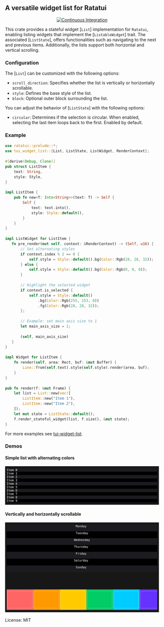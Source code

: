 ## A versatile widget list for Ratatui

<div align="center">

[![Continuous Integration](https://github.com/preiter93/tui-widget-list/actions/workflows/ci.yml/badge.svg)](https://github.com/preiter93/tui-widget-list/actions/workflows/ci.yml)

</div>

This crate provides a stateful widget [`List`] implementation for `Ratatui`, enabling listing
widgets that implement the [`ListableWidget`] trait. The associated [`ListState`], offers functionalities
such as navigating to the next and previous items.
Additionally, the lists support both horizontal and vertical scrolling.

### Configuration
The [`List`] can be customized with the following options:
- `scroll_direction`: Specifies whether the list is vertically or horizontally scrollable.
- `style`: Defines the base style of the list.
- `block`: Optional outer block surrounding the list.

You can adjust the behavior of [`ListState`] with the following options:
- `circular`: Determines if the selection is circular. When enabled, selecting the last item loops back to the first. Enabled by default.

### Example
```rust
use ratatui::prelude::*;
use tui_widget_list::{List, ListState, ListWidget, RenderContext};

#[derive(Debug, Clone)]
pub struct ListItem {
    text: String,
    style: Style,
}

impl ListItem {
    pub fn new<T: Into<String>>(text: T) -> Self {
        Self {
            text: text.into(),
            style: Style::default(),
        }
    }
}

impl ListWidget for ListItem {
   fn pre_render(mut self, context: &RenderContext) -> (Self, u16) {
       // Set alternating styles
       if context.index % 2 == 0 {
           self.style = Style::default().bg(Color::Rgb(28, 28, 32));
       } else {
           self.style = Style::default().bg(Color::Rgb(0, 0, 0));
       }

       // Highlight the selected widget
       if context.is_selected {
           self.style = Style::default()
               .bg(Color::Rgb(255, 153, 0))
               .fg(Color::Rgb(28, 28, 32));
       };

       // Example: set main axis size to 1
       let main_axis_size = 1;

       (self, main_axis_size)
   }
}

impl Widget for ListItem {
    fn render(self, area: Rect, buf: &mut Buffer) {
        Line::from(self.text).style(self.style).render(area, buf);
    }
}

pub fn render(f: &mut Frame) {
    let list = List::new(vec![
        ListItem::new("Item 1"),
        ListItem::new("Item 2"),
    ]);
    let mut state = ListState::default();
    f.render_stateful_widget(list, f.size(), &mut state);
}
```

For more examples see [tui-widget-list](https://github.com/preiter93/tui-widget-list/tree/main/examples).

### Demos

#### Simple list with alternating colors

![](examples/simple.gif?v=1)

#### Vertically and horizontally scrollable

![](examples/demo.gif?v=1)

License: MIT
